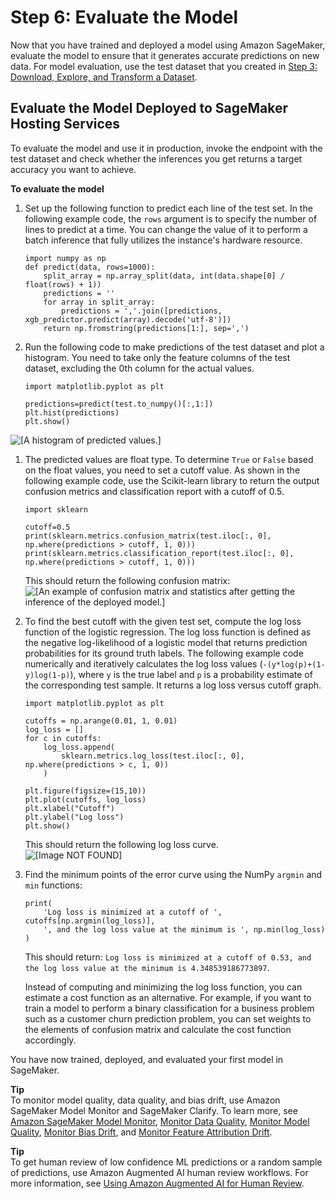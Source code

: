 # Step 6: Evaluate the Model<a name="ex1-test-model"></a>

Now that you have trained and deployed a model using Amazon SageMaker, evaluate the model to ensure that it generates accurate predictions on new data\. For model evaluation, use the test dataset that you created in [Step 3: Download, Explore, and Transform a Dataset](ex1-preprocess-data.md)\.

## Evaluate the Model Deployed to SageMaker Hosting Services<a name="ex1-test-model-endpoint"></a>

To evaluate the model and use it in production, invoke the endpoint with the test dataset and check whether the inferences you get returns a target accuracy you want to achieve\.

**To evaluate the model**

1. Set up the following function to predict each line of the test set\. In the following example code, the `rows` argument is to specify the number of lines to predict at a time\. You can change the value of it to perform a batch inference that fully utilizes the instance's hardware resource\.

   ```
   import numpy as np
   def predict(data, rows=1000):
       split_array = np.array_split(data, int(data.shape[0] / float(rows) + 1))
       predictions = ''
       for array in split_array:
           predictions = ','.join([predictions, xgb_predictor.predict(array).decode('utf-8')])
       return np.fromstring(predictions[1:], sep=',')
   ```

1. Run the following code to make predictions of the test dataset and plot a histogram\. You need to take only the feature columns of the test dataset, excluding the 0th column for the actual values\.

   ```
   import matplotlib.pyplot as plt
   
   predictions=predict(test.to_numpy()[:,1:])
   plt.hist(predictions)
   plt.show()
   ```  
![\[A histogram of predicted values.\]](http://docs.aws.amazon.com/sagemaker/latest/dg/images/get-started-ni/gs-ni-eval-predicted-values-histogram.png)

1. The predicted values are float type\. To determine `True` or `False` based on the float values, you need to set a cutoff value\. As shown in the following example code, use the Scikit\-learn library to return the output confusion metrics and classification report with a cutoff of 0\.5\.

   ```
   import sklearn
   
   cutoff=0.5
   print(sklearn.metrics.confusion_matrix(test.iloc[:, 0], np.where(predictions > cutoff, 1, 0)))
   print(sklearn.metrics.classification_report(test.iloc[:, 0], np.where(predictions > cutoff, 1, 0)))
   ```

   This should return the following confusion matrix:  
![\[An example of confusion matrix and statistics after getting the inference of the deployed model.\]](http://docs.aws.amazon.com/sagemaker/latest/dg/images/get-started-ni/gs-ni-evaluate-confusion-matrix.png)

1. To find the best cutoff with the given test set, compute the log loss function of the logistic regression\. The log loss function is defined as the negative log\-likelihood of a logistic model that returns prediction probabilities for its ground truth labels\. The following example code numerically and iteratively calculates the log loss values \(`-(y*log(p)+(1-y)log(1-p)`\), where `y` is the true label and `p` is a probability estimate of the corresponding test sample\. It returns a log loss versus cutoff graph\.

   ```
   import matplotlib.pyplot as plt
   
   cutoffs = np.arange(0.01, 1, 0.01)
   log_loss = []
   for c in cutoffs:
       log_loss.append(
           sklearn.metrics.log_loss(test.iloc[:, 0], np.where(predictions > c, 1, 0))
       )
   
   plt.figure(figsize=(15,10))
   plt.plot(cutoffs, log_loss)
   plt.xlabel("Cutoff")
   plt.ylabel("Log loss")
   plt.show()
   ```

   This should return the following log loss curve\.  
![\[Image NOT FOUND\]](http://docs.aws.amazon.com/sagemaker/latest/dg/images/get-started-ni/gs-ni-evaluate-logloss-vs-cutoff.png)

1. Find the minimum points of the error curve using the NumPy `argmin` and `min` functions:

   ```
   print(
       'Log loss is minimized at a cutoff of ', cutoffs[np.argmin(log_loss)], 
       ', and the log loss value at the minimum is ', np.min(log_loss)
   )
   ```

   This should return: `Log loss is minimized at a cutoff of 0.53, and the log loss value at the minimum is 4.348539186773897`\.

   Instead of computing and minimizing the log loss function, you can estimate a cost function as an alternative\. For example, if you want to train a model to perform a binary classification for a business problem such as a customer churn prediction problem, you can set weights to the elements of confusion matrix and calculate the cost function accordingly\.

You have now trained, deployed, and evaluated your first model in SageMaker\.

**Tip**  
To monitor model quality, data quality, and bias drift, use Amazon SageMaker Model Monitor and SageMaker Clarify\. To learn more, see [Amazon SageMaker Model Monitor](https://docs.aws.amazon.com/sagemaker/latest/dg/model-monitor.html), [Monitor Data Quality](https://docs.aws.amazon.com/sagemaker/latest/dg/model-monitor-data-quality.html), [Monitor Model Quality](https://docs.aws.amazon.com/sagemaker/latest/dg/model-monitor-model-quality.html), [Monitor Bias Drift](https://docs.aws.amazon.com/sagemaker/latest/dg/clarify-model-monitor-bias-drift.html), and [Monitor Feature Attribution Drift](https://docs.aws.amazon.com/sagemaker/latest/dg/clarify-model-monitor-feature-attribution-drift.html)\.

**Tip**  
To get human review of low confidence ML predictions or a random sample of predictions, use Amazon Augmented AI human review workflows\. For more information, see [Using Amazon Augmented AI for Human Review](https://docs.aws.amazon.com/sagemaker/latest/dg/a2i-use-augmented-ai-a2i-human-review-loops.html)\.